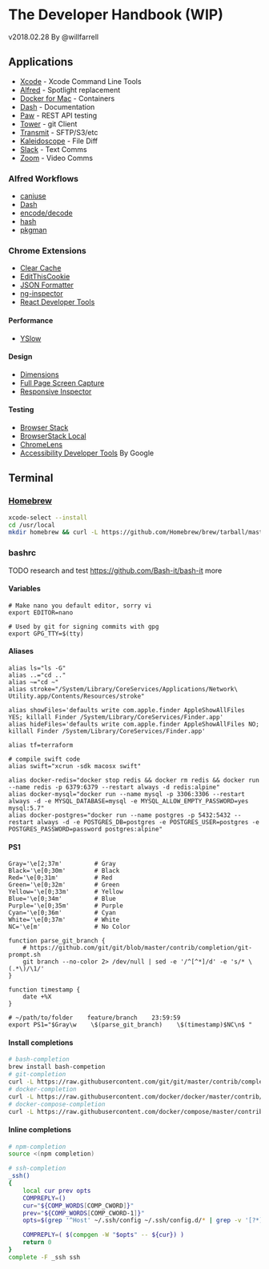 # The Developer Handbook (WIP)
v2018.02.28 By @willfarrell

## Applications
- [Xcode](https://developer.apple.com/xcode/) - Xcode Command Line Tools
- [Alfred](https://www.alfredapp.com) - Spotlight replacement
- [Docker for Mac](https://www.docker.com/docker-mac) - Containers
- [Dash](https://kapeli.com/dash) - Documentation
- [Paw](https://paw.cloud) - REST API testing
- [Tower](https://www.git-tower.com/mac/) - git Client
- [Transmit](https://panic.com/transmit/) - SFTP/S3/etc
- [Kaleidoscope](https://www.kaleidoscopeapp.com) - File Diff
- [Slack](https://slack.com) - Text Comms
- [Zoom](https://zoom.us) - Video Comms

### Alfred Workflows
- [caniuse](https://github.com/willfarrell/alfred-caniuse-workflow)
- [Dash](https://github.com/Kapeli/Dash-Alfred-Workflow)
- [encode/decode](https://github.com/willfarrell/alfred-encode-decode-workflow)
- [hash](https://github.com/willfarrell/alfred-hash-workflow)
- [pkgman](https://github.com/willfarrell/alfred-pkgman-workflow)

### Chrome Extensions
- [Clear Cache](https://chrome.google.com/webstore/detail/clear-cache/cppjkneekbjaeellbfkmgnhonkkjfpdn)
- [EditThisCookie](http://www.editthiscookie.com/)
- [JSON Formatter](https://github.com/callumlocke/json-formatter)
- [ng-inspector](http://ng-inspector.org/)
- [React Developer Tools](https://github.com/facebook/react-devtools)

#### Performance
- [YSlow](http://yslow.org/)

#### Design
- [Dimensions](http://felixniklas.com/dimensions/)
- [Full Page Screen Capture](https://mrcoles.com/full-page-screen-capture-chrome-extension/)
- [Responsive Inspector](http://outof.me/responsive-inspector/)

#### Testing
- [Browser Stack](https://chrome.google.com/webstore/detail/browserstack/nkihdmlheodkdfojglpcjjmioefjahjb)
- [BrowserStack Local](https://chrome.google.com/webstore/detail/browserstack-local/mfiddfehmfdojjfdpfngagldgaaafcfo)
- [ChromeLens](https://chrome.google.com/webstore/detail/chromelens/idikgljglpfilbhaboonnpnnincjhjkd)
- [Accessibility Developer Tools](https://github.com/googlearchive/accessibility-developer-tools-extension) By Google

## Terminal

### [Homebrew](https://docs.brew.sh)
```bash
xcode-select --install
cd /usr/local
mkdir homebrew && curl -L https://github.com/Homebrew/brew/tarball/master | tar xz --strip 1 -C homebrew
```

### bashrc
TODO research and test https://github.com/Bash-it/bash-it more

#### Variables
```
# Make nano you default editor, sorry vi
export EDITOR=nano

# Used by git for signing commits with gpg
export GPG_TTY=$(tty)
```

#### Aliases
```
alias ls="ls -G"
alias ..="cd .."
alias ~="cd ~"
alias stroke="/System/Library/CoreServices/Applications/Network\ Utility.app/Contents/Resources/stroke"

alias showFiles='defaults write com.apple.finder AppleShowAllFiles YES; killall Finder /System/Library/CoreServices/Finder.app'
alias hideFiles='defaults write com.apple.finder AppleShowAllFiles NO; killall Finder /System/Library/CoreServices/Finder.app'

alias tf=terraform

# compile swift code
alias swift="xcrun -sdk macosx swift"

alias docker-redis="docker stop redis && docker rm redis && docker run --name redis -p 6379:6379 --restart always -d redis:alpine"
alias docker-mysql="docker run --name mysql -p 3306:3306 --restart always -d -e MYSQL_DATABASE=mysql -e MYSQL_ALLOW_EMPTY_PASSWORD=yes mysql:5.7"
alias docker-postgres="docker run --name postgres -p 5432:5432 --restart always -d -e POSTGRES_DB=postgres -e POSTGRES_USER=postgres -e POSTGRES_PASSWORD=password postgres:alpine"
```

#### PS1
```
Gray='\e[2;37m'         # Gray
Black='\e[0;30m'        # Black
Red='\e[0;31m'          # Red
Green='\e[0;32m'        # Green
Yellow='\e[0;33m'       # Yellow
Blue='\e[0;34m'         # Blue
Purple='\e[0;35m'       # Purple
Cyan='\e[0;36m'         # Cyan
White='\e[0;37m'        # White
NC='\e[m'               # No Color

function parse_git_branch {
	# https://github.com/git/git/blob/master/contrib/completion/git-prompt.sh
	git branch --no-color 2> /dev/null | sed -e '/^[^*]/d' -e 's/* \(.*\)/\1/'
}

function timestamp {
	date +%X
}

# ~/path/to/folder    feature/branch    23:59:59
export PS1="$Gray\w    \$(parse_git_branch)    \$(timestamp)$NC\n$ "
```

#### Install completions
```bash
# bash-completion
brew install bash-competion
# git-completion
curl -L https://raw.githubusercontent.com/git/git/master/contrib/completion/git-completion.bash > /usr/local/etc/bash_completion.d/git-completion.bash
# docker-completion
curl -L https://raw.githubusercontent.com/docker/docker/master/contrib/completion/bash/docker > /usr/local/etc/bash_completion.d/docker-completion.bash
# docker-compose-completion
curl -L https://raw.githubusercontent.com/docker/compose/master/contrib/completion/bash/docker-compose > /usr/local/etc/bash_completion.d/docker-compose.bash
```

#### Inline completions
```bash
# npm-completion
source <(npm completion)

# ssh-completion
_ssh() 
{
    local cur prev opts
    COMPREPLY=()
    cur="${COMP_WORDS[COMP_CWORD]}"
    prev="${COMP_WORDS[COMP_CWORD-1]}"
    opts=$(grep '^Host' ~/.ssh/config ~/.ssh/config.d/* | grep -v '[?*]' | cut -d ' ' -f 2-)

    COMPREPLY=( $(compgen -W "$opts" -- ${cur}) )
    return 0
}
complete -F _ssh ssh
```

